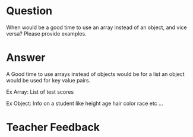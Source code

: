 # Question
When would be a good time to use an array instead of an object, and vice versa? Please provide examples.

# Answer
A Good time to use arrays instead of objects would be for a list an object would be used for key value pairs. 

Ex Array: 
List of test scores 

Ex Object: 
Info on a student like height age hair color race etc ... 


# Teacher Feedback